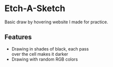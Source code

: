 # Etch-A-Sketch  
  
Basic draw by hovering website I made for practice.
  
## Features
- Drawing in shades of black, each pass  
over the cell makes it darker  
- Drawing with random RGB colors
